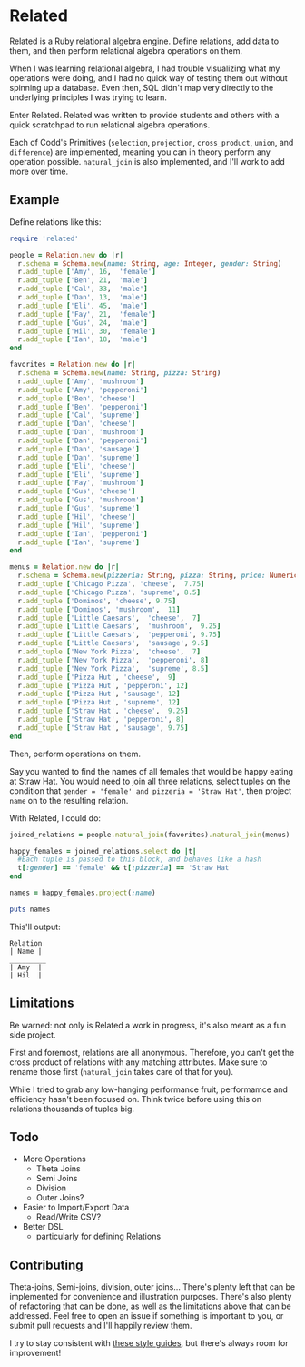 # Related
Related is a Ruby relational algebra engine. Define relations, add data to them, and then perform relational algebra operations on them. 

When I was learning relational algebra, I had trouble visualizing what my operations were doing, and I had no quick way of testing them out without spinning up a database. Even then, SQL didn't map very directly to the underlying principles I was trying to learn.

Enter Related. Related was written to provide students and others with a quick scratchpad to run relational algebra operations.

Each of Codd's Primitives (`selection`, `projection`, `cross_product`, `union`, and `difference`) are implemented, meaning you can in theory perform any operation possible. `natural_join` is also implemented, and I'll work to add more over time. 

## Example

Define relations like this:

```ruby
require 'related'

people = Relation.new do |r|
  r.schema = Schema.new(name: String, age: Integer, gender: String)
  r.add_tuple ['Amy', 16,  'female']
  r.add_tuple ['Ben', 21,  'male']
  r.add_tuple ['Cal', 33,  'male']
  r.add_tuple ['Dan', 13,  'male']
  r.add_tuple ['Eli', 45,  'male']
  r.add_tuple ['Fay', 21,  'female']
  r.add_tuple ['Gus', 24,  'male']
  r.add_tuple ['Hil', 30,  'female']
  r.add_tuple ['Ian', 18,  'male']
end

favorites = Relation.new do |r|
  r.schema = Schema.new(name: String, pizza: String)
  r.add_tuple ['Amy', 'mushroom']
  r.add_tuple ['Amy', 'pepperoni']
  r.add_tuple ['Ben', 'cheese']
  r.add_tuple ['Ben', 'pepperoni']
  r.add_tuple ['Cal', 'supreme']
  r.add_tuple ['Dan', 'cheese']
  r.add_tuple ['Dan', 'mushroom']
  r.add_tuple ['Dan', 'pepperoni']
  r.add_tuple ['Dan', 'sausage']
  r.add_tuple ['Dan', 'supreme']
  r.add_tuple ['Eli', 'cheese']
  r.add_tuple ['Eli', 'supreme']
  r.add_tuple ['Fay', 'mushroom']
  r.add_tuple ['Gus', 'cheese']
  r.add_tuple ['Gus', 'mushroom']
  r.add_tuple ['Gus', 'supreme']
  r.add_tuple ['Hil', 'cheese']
  r.add_tuple ['Hil', 'supreme']
  r.add_tuple ['Ian', 'pepperoni']
  r.add_tuple ['Ian', 'supreme']
end

menus = Relation.new do |r|
  r.schema = Schema.new(pizzeria: String, pizza: String, price: Numeric)
  r.add_tuple ['Chicago Pizza', 'cheese',  7.75]
  r.add_tuple ['Chicago Pizza', 'supreme', 8.5]
  r.add_tuple ['Dominos', 'cheese', 9.75]
  r.add_tuple ['Dominos', 'mushroom',  11]
  r.add_tuple ['Little Caesars',  'cheese',  7]
  r.add_tuple ['Little Caesars',  'mushroom',  9.25]
  r.add_tuple ['Little Caesars',  'pepperoni', 9.75]
  r.add_tuple ['Little Caesars',  'sausage', 9.5]
  r.add_tuple ['New York Pizza',  'cheese',  7]
  r.add_tuple ['New York Pizza',  'pepperoni', 8]
  r.add_tuple ['New York Pizza',  'supreme', 8.5]
  r.add_tuple ['Pizza Hut', 'cheese',  9]
  r.add_tuple ['Pizza Hut', 'pepperoni', 12]
  r.add_tuple ['Pizza Hut', 'sausage', 12]
  r.add_tuple ['Pizza Hut', 'supreme', 12]
  r.add_tuple ['Straw Hat', 'cheese',  9.25]
  r.add_tuple ['Straw Hat', 'pepperoni', 8]
  r.add_tuple ['Straw Hat', 'sausage', 9.75]
end
```

Then, perform operations on them. 

Say you wanted to find the names of all females that would be happy eating at Straw Hat. You would need to join all three relations, select tuples on the condition that `gender = 'female' and pizzeria = 'Straw Hat'`, then project `name` on to the resulting relation.

With Related, I could do:

```ruby
joined_relations = people.natural_join(favorites).natural_join(menus)

happy_females = joined_relations.select do |t|
  #Each tuple is passed to this block, and behaves like a hash
  t[:gender] == 'female' && t[:pizzeria] == 'Straw Hat'
end

names = happy_females.project(:name)

puts names
```

This'll output:

```
Relation
| Name |
_________
| Amy  |
| Hil  |
```

## Limitations
Be warned: not only is Related a work in progress, it's also meant as a fun side project. 

First and foremost, relations are all anonymous. Therefore, you can't get the cross product of relations with any matching attributes. Make sure to rename those first (`natural_join` takes care of that for you).

While I tried to grab any low-hanging performance fruit, performamce and efficiency hasn't been focused on. Think twice before using this on relations thousands of tuples big. 

## Todo
- More Operations
  - Theta Joins
  - Semi Joins
  - Division
  - Outer Joins?
- Easier to Import/Export Data
  - Read/Write CSV?
- Better DSL
  - particularly for defining Relations

## Contributing
Theta-joins, Semi-joins, division, outer joins... There's plenty left that can be implemented for convenience and illustration purposes. There's also plenty of refactoring that can be done, as well as the limitations above that can be addressed. Feel free to open an issue if something is important to you, or submit pull requests and I'll happily review them. 

I try to stay consistent with [these style guides](https://github.com/bbatsov/ruby-style-guide), but there's always room for improvement!


